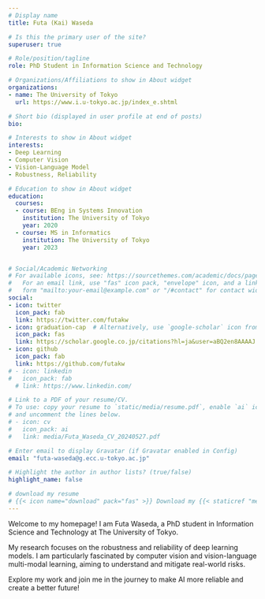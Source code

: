 ```yaml
---
# Display name
title: Futa (Kai) Waseda

# Is this the primary user of the site?
superuser: true

# Role/position/tagline
role: PhD Student in Information Science and Technology

# Organizations/Affiliations to show in About widget
organizations:
- name: The University of Tokyo
  url: https://www.i.u-tokyo.ac.jp/index_e.shtml

# Short bio (displayed in user profile at end of posts)
bio: 

# Interests to show in About widget
interests:
- Deep Learning
- Computer Vision
- Vision-Language Model
- Robustness, Reliability

# Education to show in About widget
education:
  courses:
  - course: BEng in Systems Innovation
    institution: The University of Tokyo
    year: 2020
  - course: MS in Informatics
    institution: The University of Tokyo
    year: 2023


# Social/Academic Networking
# For available icons, see: https://sourcethemes.com/academic/docs/page-builder/#icons
#   For an email link, use "fas" icon pack, "envelope" icon, and a link in the
#   form "mailto:your-email@example.com" or "/#contact" for contact widget.
social:
- icon: twitter
  icon_pack: fab
  link: https://twitter.com/futakw
- icon: graduation-cap  # Alternatively, use `google-scholar` icon from `ai` icon pack
  icon_pack: fas
  link: https://scholar.google.co.jp/citations?hl=ja&user=aBQ2en8AAAAJ
- icon: github
  icon_pack: fab
  link: https://github.com/futakw
# - icon: linkedin
#   icon_pack: fab
  # link: https://www.linkedin.com/

# Link to a PDF of your resume/CV.
# To use: copy your resume to `static/media/resume.pdf`, enable `ai` icons in `params.toml`, 
# and uncomment the lines below.
# - icon: cv
#   icon_pack: ai
#   link: media/Futa_Waseda_CV_20240527.pdf

# Enter email to display Gravatar (if Gravatar enabled in Config)
email: "futa-waseda@g.ecc.u-tokyo.ac.jp"

# Highlight the author in author lists? (true/false)
highlight_name: false

# download my resume
# {{< icon name="download" pack="fas" >}} Download my {{< staticref "media/demo_resume.pdf" "newtab" >}}resumé{{< /staticref >}}.
---
```


Welcome to my homepage!
I am Futa Waseda, a PhD student in Information Science and Technology at The University of Tokyo.

My research focuses on the robustness and reliability of deep learning models.
I am particularly fascinated by computer vision and vision-language multi-modal learning, aiming to understand and mitigate real-world risks.

Explore my work and join me in the journey to make AI more reliable and create a better future!
